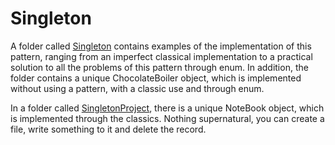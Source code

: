 # Singleton

A folder called [Singleton](https://github.com/Glevelll/Design-Patterns/tree/main/PatternSingleton/Singleton) contains examples of the implementation of this pattern, ranging from an imperfect classical implementation to a practical solution to all the problems of this pattern through enum. In addition, the folder contains a unique ChocolateBoiler object, which is implemented without using a pattern, with a classic use and through enum.

In a folder called [SingletonProject](https://github.com/Glevelll/Design-Patterns/tree/main/PatternSingleton/SingletonProject), there is a unique NoteBook object, which is implemented through the classics. Nothing supernatural, you can create a file, write something to it and delete the record.
